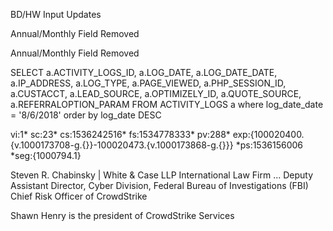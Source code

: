 
BD/HW Input Updates

Annual/Monthly Field Removed

Annual/Monthly Field Removed

SELECT a.ACTIVITY_LOGS_ID, a.LOG_DATE, a.LOG_DATE_DATE, a.IP_ADDRESS, a.LOG_TYPE, a.PAGE_VIEWED, a.PHP_SESSION_ID, a.CUSTACCT, a.LEAD_SOURCE, a.OPTIMIZELY_ID, a.QUOTE_SOURCE, a.REFERRALOPTION_PARAM
FROM ACTIVITY_LOGS a
where log_date_date = '8/6/2018'
order by log_date DESC

vi:1*
sc:23*
cs:1536242516*
fs:1534778333*
pv:288*
exp:{100020400.{v.1000173708-g.{}}-100020473.{v.1000173868-g.{}}}
*ps:1536156006
*seg:{1000794.1}

Steven R. Chabinsky | White & Case LLP International Law Firm ...
Deputy Assistant Director, Cyber Division,
Federal Bureau of Investigations (FBI)
Chief Risk Officer of CrowdStrike

Shawn Henry is the president of CrowdStrike Services